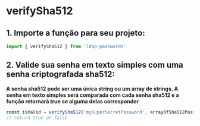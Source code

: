 # verifySha512

## 1. Importe a função para seu projeto:
```ts
import { verifySha512 } from 'ldap-passwords'
```

## 2. Valide sua senha em texto simples com uma senha criptografada sha512:
**A senha sha512 pode ser uma única string ou um array de strings. A senha em texto simples será comparada com cada senha sha512 e a função retornará true se alguma delas corresponder**
```ts
const isValid = verifySha512('mySuperSecretPassword', arrayOfSha512Passwords)
// return true or false
```
